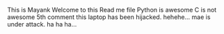 This is Mayank
Welcome to this Read me file
Python is awesome
C is not awesome
5th comment
this laptop has been hijacked. hehehe...
mae is under attack. ha ha ha...